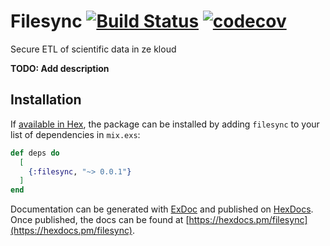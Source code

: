 # Filesync [![Build Status](https://travis-ci.org/lowlandresearch/filesync.svg?branch=master)](https://travis-ci.org/lowlandresearch/filesync) [![codecov](https://codecov.io/gh/lowlandresearch/filesync/branch/master/graph/badge.svg)](https://codecov.io/gh/lowlandresearch/filesync)

Secure ETL of scientific data in ze kloud

**TODO: Add description**

## Installation

If [available in Hex](https://hex.pm/docs/publish), the package can be installed
by adding `filesync` to your list of dependencies in `mix.exs`:

```elixir
def deps do
  [
    {:filesync, "~> 0.0.1"}
  ]
end
```

Documentation can be generated with [ExDoc](https://github.com/elixir-lang/ex_doc)
and published on [HexDocs](https://hexdocs.pm). Once published, the docs can
be found at [https://hexdocs.pm/filesync](https://hexdocs.pm/filesync).

